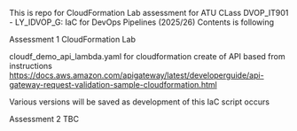 This is repo for CloudFormation Lab assessment for ATU 
CLass DVOP_IT901 - LY_IDVOP_G: IaC for DevOps Pipelines (2025/26) 
Contents is following

Assessment 1 CloudFormation Lab

cloudf_demo_api_lambda.yaml
for cloudformation create of API based from instructions 
https://docs.aws.amazon.com/apigateway/latest/developerguide/api-gateway-request-validation-sample-cloudformation.html

Various versions will be saved as development of this IaC script occurs


Assessment 2 TBC